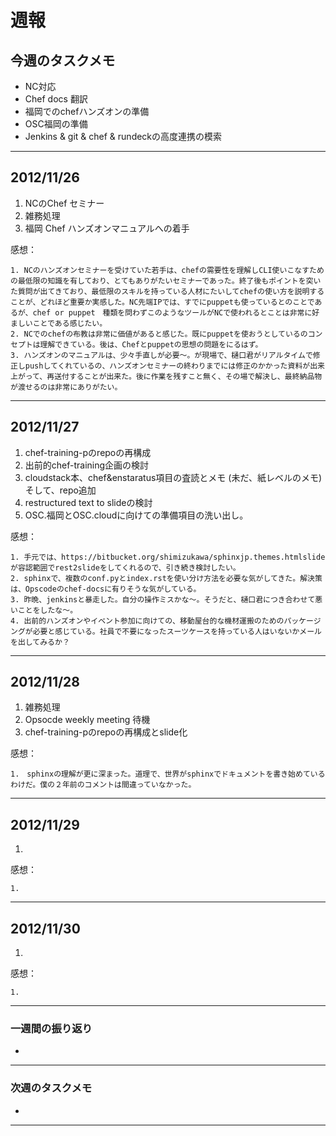 # 週報


## 今週のタスクメモ

- NC対応
- Chef docs 翻訳
- 福岡でのchefハンズオンの準備
- OSC福岡の準備
- Jenkins & git & chef & rundeckの高度連携の模索

---

## 2012/11/26

1. NCのChef セミナー
2. 雑務処理
3. 福岡 Chef ハンズオンマニュアルへの着手

感想：

	1. NCのハンズオンセミナーを受けていた若手は、chefの需要性を理解しCLI使いこなすための最低限の知識を有しており、とてもありがたいセミナーであった。終了後もポイントを突いた質問が出てきており、最低限のスキルを持っている人材にたいしてchefの使い方を説明することが、どれほど重要か実感した。NC先端IPでは、すでにpuppetも使っているとのことであるが、chef or puppet　種類を問わずこのようなツールがNCで使われるとことは非常に好ましいことである感じたい。
	2. NCでのchefの布教は非常に価値があると感じた。既にpuppetを使おうとしているのコンセプトは理解できている。後は、Chefとpuppetの思想の問題をにるはず。
	3. ハンズオンのマニュアルは、少々手直しが必要〜。が現場で、樋口君がリアルタイムで修正しpushしてくれているの、ハンズオンセミナーの終わりまでには修正のかかった資料が出来上がって、再送付することが出来た。後に作業を残すこと無く、その場で解決し、最終納品物が渡せるのは非常にありがたい。

	
---


## 2012/11/27

1. chef-training-pのrepoの再構成
2. 出前的chef-training企画の検討
3. cloudstack本、chef&enstaratus項目の査読とメモ (未だ、紙レベルのメモ)　そして、repo追加
4. restructured text to slideの検討
5. OSC.福岡とOSC.cloudに向けての準備項目の洗い出し。

感想：

	1. 手元では、https://bitbucket.org/shimizukawa/sphinxjp.themes.htmlslide が容認範囲でrest2slideをしてくれるので、引き続き検討したい。
	2. sphinxで、複数のconf.pyとindex.rstを使い分け方法を必要な気がしてきた。解決策は、Opscodeのchef-docsに有りそうな気がしている。
	3. 昨晩、jenkinsと暴走した。自分の操作ミスかな〜。そうだと、樋口君につき合わせて悪いことをしたな〜。
	4. 出前的ハンズオンやイベント参加に向けての、移動屋台的な機材運搬のためのパッケージングが必要と感じている。社員で不要になったスーツケースを持っている人はいないかメールを出してみるか？

---

## 2012/11/28

1. 雑務処理
2. Opsocde weekly meeting 待機
3. chef-training-pのrepoの再構成とslide化


感想：

	1.　sphinxの理解が更に深まった。道理で、世界がsphinxでドキュメントを書き始めているわけだ。僕の２年前のコメントは間違っていなかった。
		
---

## 2012/11/29

1. 
 
感想：

	1. 
		
---

## 2012/11/30

1. 
 
感想：

	1. 
		
---

### 一週間の振り返り

- 

---
 
### 次週のタスクメモ

- 

---